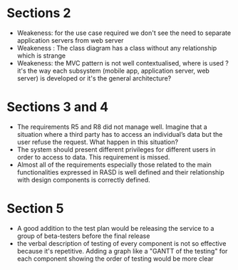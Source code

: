 # Sections  2

 * Weakeness: for the use case required we don't see the need to separate application servers from web server
 * Weakeness : The class diagram has a class without any relationship which is strange
 * Weakeness: the MVC pattern is not well contextualised, where is used ? it's the way each subsystem (mobile app, application server, web server) is developed or it's the general architecture?

# Sections 3 and 4

 * The requirements R5 and R8 did not manage well. Imagine that a situation where a third party has to access an individual’s data but the user refuse the request. What happen in this situation?
* The system should present different privileges for different users in order to access to data. This requirement is missed.
* Almost all of the requirements especially those related to the main functionalities expressed in RASD is well defined and their relationship with design components is correctly defined.

# Section 5

 * A good addition to the test plan would be releasing the service to a group of beta-testers before the final release
 * the verbal description of testing of every component is not so effective because it's repetitive. Adding a graph like a "GANTT of the testing" for each component showing the order of testing would be more clear
